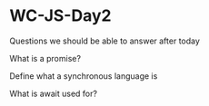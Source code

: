 # WC-JS-Day2

Questions we should be able to answer after today

What is a promise?

Define what a synchronous language is

What is await used for?